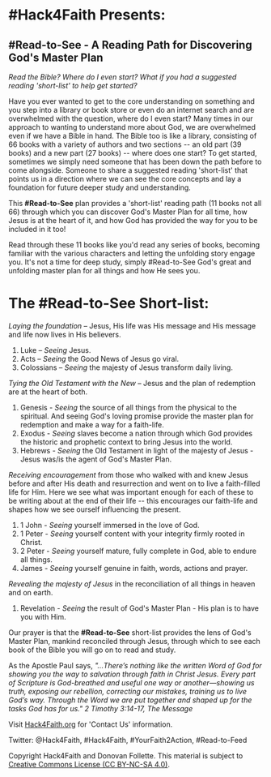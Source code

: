 # #Hack4Faith Presents:

## #Read-to-See - A Reading Path for Discovering God's Master Plan

*Read the Bible? Where do I even start? What if you had a suggested reading 'short-list' to help get started?*

Have you ever wanted to get to the core understanding on something and you step into a library or book store or even do an internet search and are overwhelmed with the question, where do I even start? Many times in our approach to wanting to understand more about God, we are overwhelmed even if we have a Bible in hand. The Bible too is like a library, consisting of 66 books with a variety of authors and two sections -- an old part (39 books) and a new part (27 books) -- where does one start? To get started, sometimes we simply need someone that has been down the path before to come alongside. Someone to share a suggested reading 'short-list' that points us in a direction where we can see the core concepts and lay a foundation for future deeper study and understanding. 

This **#Read-to-See** plan provides a 'short-list' reading path (11 books not all 66) through which you can discover God's Master Plan for all time, how Jesus is at the heart of it, and how God has provided the way for you to be included in it too! 

Read through these 11 books like you'd read any series of books, becoming familiar with the various characters and letting the unfolding story engage you. It's not a time for deep study, simply #Read-to-See God's great and unfolding master plan for all things and how He sees you.

# The #Read-to-See Short-list:

*Laying the foundation –* Jesus, His life was His message and His message and life now lives in His believers.
1. Luke – *Seeing* Jesus.
1. Acts – *Seeing* the Good News of Jesus go viral.
1. Colossians – *Seeing* the majesty of Jesus transform daily living.

*Tying the Old Testament with the New –* Jesus and the plan of redemption are at the heart of both.
1. Genesis - *Seeing* the source of all things from the physical to the spiritual. And seeing God's loving promise provide the master plan for redemption and make a way for a faith-life.
1. Exodus - *Seeing* slaves become a nation through which God provides the historic and prophetic context to bring Jesus into the world.
1. Hebrews - *Seeing* the Old Testament in light of the majesty of Jesus - Jesus was/is the agent of God's Master Plan.

*Receiving encouragement* from those who walked with and knew Jesus before and after His death and resurrection and went on to live a faith-filled life for Him.  Here we see what was important enough for each of these to be writing about at the end of their life -- this encourages our faith-life and shapes how we see ourself influencing the present.
1. 1 John - *Seeing* yourself immersed in the love of God. 
1. 1 Peter - *Seeing* yourself content with your integrity firmly rooted in Christ.
1. 2 Peter - *Seeing* yourself mature, fully complete in God, able to endure all things.
1. James - *Seeing* yourself genuine in faith, words, actions and prayer.

*Revealing the majesty of Jesus* in the reconciliation of all things in heaven and on earth.
1. Revelation - *Seeing* the result of God's Master Plan - His plan is to have you with Him.


Our prayer is that the **#Read-to-See** short-list provides the lens of God's Master Plan, mankind reconciled through Jesus, through which to see each book of the Bible you will go on to read and study. 
	
As the Apostle Paul says, *"…There’s nothing like the written Word of God for showing you the way to salvation through faith in Christ Jesus. Every part of Scripture is God-breathed and useful one way or another—showing us truth, exposing our rebellion, correcting our mistakes, training us to live God’s way. Through the Word we are put together and shaped up for the tasks God has for us." 2 Timothy 3:14-17, The Message*



Visit [Hack4Faith.org](https://www.hack4faith.org/) for 'Contact Us' information.

Twitter: @Hack4Faith, #Hack4Faith, #YourFaith2Action, #Read-to-Feed

Copyright Hack4Faith and Donovan Follette. This material is subject to [Creative Commons License (CC BY-NC-SA 4.0)](https://creativecommons.org/licenses/by-nc-sa/4.0/).

